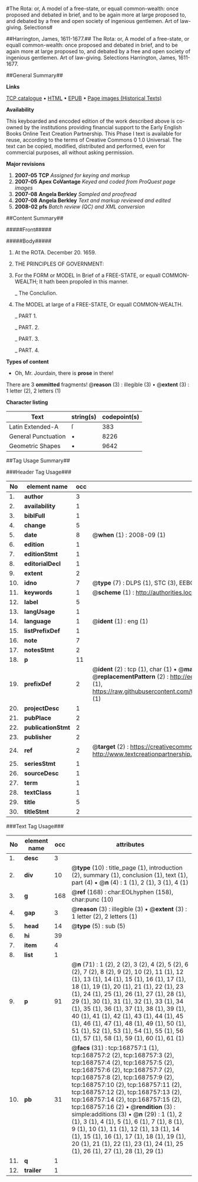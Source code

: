 #The Rota: or, A model of a free-state, or equall common-wealth: once proposed and debated in brief, and to be again more at large proposed to, and debated by a free and open society of ingenious gentlemen. Art of law-giving. Selections#

##Harrington, James, 1611-1677.##
The Rota: or, A model of a free-state, or equall common-wealth: once proposed and debated in brief, and to be again more at large proposed to, and debated by a free and open society of ingenious gentlemen.
Art of law-giving. Selections
Harrington, James, 1611-1677.

##General Summary##

**Links**

[TCP catalogue](http://www.ota.ox.ac.uk/tcp/)  • 
[HTML](http://tei.it.ox.ac.uk/tcp/Texts-HTML/free/A87/A87138.html)  • 
[EPUB](http://tei.it.ox.ac.uk/tcp/Texts-EPUB/free/A87/A87138.epub) • 
[Page images (Historical Texts)](https://data.historicaltexts.jisc.ac.uk/view?pubId=eebo-99862816e&pageId=eebo-99862816e-168757-1)

**Availability**

This keyboarded and encoded edition of the
	       work described above is co-owned by the institutions
	       providing financial support to the Early English Books
	       Online Text Creation Partnership. This Phase I text is
	       available for reuse, according to the terms of Creative
	       Commons 0 1.0 Universal. The text can be copied,
	       modified, distributed and performed, even for
	       commercial purposes, all without asking permission.

**Major revisions**

1. __2007-05__ __TCP__ *Assigned for keying and markup*
1. __2007-05__ __Apex CoVantage__ *Keyed and coded from ProQuest page images*
1. __2007-08__ __Angela Berkley__ *Sampled and proofread*
1. __2007-08__ __Angela Berkley__ *Text and markup reviewed and edited*
1. __2008-02__ __pfs__ *Batch review (QC) and XML conversion*

##Content Summary##

#####Front#####

#####Body#####

1. At the ROTA.
December 20. 1659.

1. THE PRINCIPLES OF GOVERNMENT:

1. For the FORM or MODEL In Brief of a FREE-STATE, or equall COMMON-WEALTH; It hath been propoſed in this manner.

    _ The Concluſion.

1. The MODEL at large of a FREE-STATE, Or equall COMMON-WEALTH.

    _ PART 1.

    _ PART. 2.

    _ PART. 3.

    _ PART. 4.

**Types of content**

  * Oh, Mr. Jourdain, there is **prose** in there!

There are 3 **ommitted** fragments! 
 @__reason__ (3) : illegible (3)  •  @__extent__ (3) : 1 letter (2), 2 letters (1)

**Character listing**


|Text|string(s)|codepoint(s)|
|---|---|---|
|Latin Extended-A|ſ|383|
|General Punctuation|•|8226|
|Geometric Shapes|▪|9642|

##Tag Usage Summary##

###Header Tag Usage###

|No|element name|occ|attributes|
|---|---|---|---|
|1.|__author__|3||
|2.|__availability__|1||
|3.|__biblFull__|1||
|4.|__change__|5||
|5.|__date__|8| @__when__ (1) : 2008-09 (1)|
|6.|__edition__|1||
|7.|__editionStmt__|1||
|8.|__editorialDecl__|1||
|9.|__extent__|2||
|10.|__idno__|7| @__type__ (7) : DLPS (1), STC (3), EEBO-CITATION (1), PROQUEST (1), VID (1)|
|11.|__keywords__|1| @__scheme__ (1) : http://authorities.loc.gov/ (1)|
|12.|__label__|5||
|13.|__langUsage__|1||
|14.|__language__|1| @__ident__ (1) : eng (1)|
|15.|__listPrefixDef__|1||
|16.|__note__|7||
|17.|__notesStmt__|2||
|18.|__p__|11||
|19.|__prefixDef__|2| @__ident__ (2) : tcp (1), char (1)  •  @__matchPattern__ (2) : ([0-9\-]+):([0-9IVX]+) (1), (.+) (1)  •  @__replacementPattern__ (2) : http://eebo.chadwyck.com/downloadtiff?vid=$1&page=$2 (1), https://raw.githubusercontent.com/textcreationpartnership/Texts/master/tcpchars.xml#$1 (1)|
|20.|__projectDesc__|1||
|21.|__pubPlace__|2||
|22.|__publicationStmt__|2||
|23.|__publisher__|2||
|24.|__ref__|2| @__target__ (2) : https://creativecommons.org/publicdomain/zero/1.0/ (1), http://www.textcreationpartnership.org/docs/. (1)|
|25.|__seriesStmt__|1||
|26.|__sourceDesc__|1||
|27.|__term__|1||
|28.|__textClass__|1||
|29.|__title__|5||
|30.|__titleStmt__|2||


###Text Tag Usage###

|No|element name|occ|attributes|
|---|---|---|---|
|1.|__desc__|3||
|2.|__div__|10| @__type__ (10) : title_page (1), introduction (2), summary (1), conclusion (1), text (1), part (4)  •  @__n__ (4) : 1 (1), 2 (1), 3 (1), 4 (1)|
|3.|__g__|168| @__ref__ (168) : char:EOLhyphen (158), char:punc (10)|
|4.|__gap__|3| @__reason__ (3) : illegible (3)  •  @__extent__ (3) : 1 letter (2), 2 letters (1)|
|5.|__head__|14| @__type__ (5) : sub (5)|
|6.|__hi__|39||
|7.|__item__|4||
|8.|__list__|1||
|9.|__p__|91| @__n__ (71) : 1 (2), 2 (2), 3 (2), 4 (2), 5 (2), 6 (2), 7 (2), 8 (2), 9 (2), 10 (2), 11 (1), 12 (1), 13 (1), 14 (1), 15 (1), 16 (1), 17 (1), 18 (1), 19 (1), 20 (1), 21 (1), 22 (1), 23 (1), 24 (1), 25 (1), 26 (1), 27 (1), 28 (1), 29 (1), 30 (1), 31 (1), 32 (1), 33 (1), 34 (1), 35 (1), 36 (1), 37 (1), 38 (1), 39 (1), 40 (1), 41 (1), 42 (1), 43 (1), 44 (1), 45 (1), 46 (1), 47 (1), 48 (1), 49 (1), 50 (1), 51 (1), 52 (1), 53 (1), 54 (1), 55 (1), 56 (1), 57 (1), 58 (1), 59 (1), 60 (1), 61 (1)|
|10.|__pb__|31| @__facs__ (31) : tcp:168757:1 (1), tcp:168757:2 (2), tcp:168757:3 (2), tcp:168757:4 (2), tcp:168757:5 (2), tcp:168757:6 (2), tcp:168757:7 (2), tcp:168757:8 (2), tcp:168757:9 (2), tcp:168757:10 (2), tcp:168757:11 (2), tcp:168757:12 (2), tcp:168757:13 (2), tcp:168757:14 (2), tcp:168757:15 (2), tcp:168757:16 (2)  •  @__rendition__ (3) : simple:additions (3)  •  @__n__ (29) : 1 (1), 2 (1), 3 (1), 4 (1), 5 (1), 6 (1), 7 (1), 8 (1), 9 (1), 10 (1), 11 (1), 12 (1), 13 (1), 14 (1), 15 (1), 16 (1), 17 (1), 18 (1), 19 (1), 20 (1), 21 (1), 22 (1), 23 (1), 24 (1), 25 (1), 26 (1), 27 (1), 28 (1), 29 (1)|
|11.|__q__|1||
|12.|__trailer__|1||
